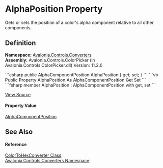 # AlphaPosition Property


Gets or sets the position of a color's alpha component relative to all other components.



## Definition
**Namespace:** <a href="N_Avalonia_Controls_Converters">Avalonia.Controls.Converters</a>  
**Assembly:** Avalonia.Controls.ColorPicker (in Avalonia.Controls.ColorPicker.dll) Version: 11.2.0

<Tabs groupId="api-code-preview">
<TabItem value="csharp" label="C#">
```csharp
public AlphaComponentPosition AlphaPosition { get; set; }
```
</TabItem>
<TabItem value="vb" label="VB">
```vb
Public Property AlphaPosition As AlphaComponentPosition
	Get
	Set
```
</TabItem>
<TabItem value="fsharp" label="F#">
```fsharp
member AlphaPosition : AlphaComponentPosition with get, set
```
</TabItem>
</Tabs>



<a href="https://github.com/AvaloniaUI/Avalonia/tree/master/src/Avalonia.Controls.ColorPicker/Converters/ColorToHexConverter.cs#L29" title="View the source code">View Source</a>



#### Property Value
<a href="T_Avalonia_Controls_AlphaComponentPosition">AlphaComponentPosition</a>

## See Also


#### Reference
<a href="T_Avalonia_Controls_Converters_ColorToHexConverter">ColorToHexConverter Class</a>  
<a href="N_Avalonia_Controls_Converters">Avalonia.Controls.Converters Namespace</a>  

